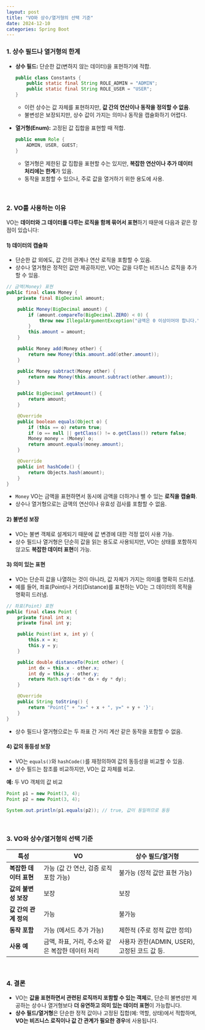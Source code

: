 ```yaml
---
layout: post  
title: "VO와 상수/열거형의 선택 기준"  
date: 2024-12-10  
categories: Spring Boot
---
```


### 1. **상수 필드나 열거형의 한계**
- **상수 필드:** 단순한 값(변하지 않는 데이터)을 표현하기에 적합.
  ```java
  public class Constants {
      public static final String ROLE_ADMIN = "ADMIN";
      public static final String ROLE_USER = "USER";
  }
  ```
  - 이런 상수는 값 자체를 표현하지만, **값 간의 연산이나 동작을 정의할 수 없음**.
  - 불변성은 보장되지만, 상수 값이 가지는 의미나 동작을 캡슐화하기 어렵다.


- **열거형(Enum):** 고정된 값 집합을 표현할 때 적합.
  ```java
  public enum Role {
      ADMIN, USER, GUEST;
  }
  ```
  - 열거형은 제한된 값 집합을 표현할 수는 있지만, **복잡한 연산이나 추가 데이터 처리에는 한계**가 있음.
  - 동작을 포함할 수 있으나, 주로 값을 열거하기 위한 용도에 사용.

<br>

### 2. **VO를 사용하는 이유**
VO는 **데이터와 그 데이터를 다루는 로직을 함께 묶어서 표현**하기 때문에 다음과 같은 장점이 있습니다:

#### 1) **데이터의 캡슐화**
- 단순한 값 외에도, 값 간의 관계나 연산 로직을 포함할 수 있음.
- 상수나 열거형은 정적인 값만 제공하지만, VO는 값을 다루는 비즈니스 로직을 추가할 수 있음.

```java
// 금액(Money) 표현
public final class Money {
    private final BigDecimal amount;

    public Money(BigDecimal amount) {
        if (amount.compareTo(BigDecimal.ZERO) < 0) {
            throw new IllegalArgumentException("금액은 0 이상이어야 합니다.");
        }
        this.amount = amount;
    }

    public Money add(Money other) {
        return new Money(this.amount.add(other.amount));
    }

    public Money subtract(Money other) {
        return new Money(this.amount.subtract(other.amount));
    }

    public BigDecimal getAmount() {
        return amount;
    }

    @Override
    public boolean equals(Object o) {
        if (this == o) return true;
        if (o == null || getClass() != o.getClass()) return false;
        Money money = (Money) o;
        return amount.equals(money.amount);
    }

    @Override
    public int hashCode() {
        return Objects.hash(amount);
    }
}
```
- `Money` VO는 금액을 표현하면서 동시에 금액을 더하거나 뺄 수 있는 **로직을 캡슐화**.
- 상수나 열거형으로는 금액의 연산이나 유효성 검사를 포함할 수 없음.


#### 2) **불변성 보장**
- VO는 불변 객체로 설계되기 때문에 값 변경에 대한 걱정 없이 사용 가능.
- 상수 필드나 열거형은 단순히 값을 읽는 용도로 사용되지만, VO는 상태를 포함하지 않고도 **복잡한 데이터 표현**이 가능.


#### 3) **의미 있는 표현**
- VO는 단순히 값을 나열하는 것이 아니라, 값 자체가 가지는 의미를 명확히 드러냄.
- 예를 들어, 좌표(Point)나 거리(Distance)를 표현하는 VO는 그 데이터의 목적을 명확히 드러냄.

```java
// 좌표(Point) 표현
public final class Point {
    private final int x;
    private final int y;

    public Point(int x, int y) {
        this.x = x;
        this.y = y;
    }

    public double distanceTo(Point other) {
        int dx = this.x - other.x;
        int dy = this.y - other.y;
        return Math.sqrt(dx * dx + dy * dy);
    }

    @Override
    public String toString() {
        return "Point{" + "x=" + x + ", y=" + y + '}';
    }
}
```
- 상수 필드나 열거형으로는 두 좌표 간 거리 계산 같은 동작을 포함할 수 없음.


#### 4) **값의 동등성 보장**
- VO는 `equals()`와 `hashCode()`를 재정의하여 값의 동등성을 비교할 수 있음.
- 상수 필드는 참조를 비교하지만, VO는 값 자체를 비교.

**예:** 두 VO 객체의 값 비교
```java
Point p1 = new Point(3, 4);
Point p2 = new Point(3, 4);

System.out.println(p1.equals(p2)); // true, 값이 동일하므로 동등
```

<br>

### 3. VO와 상수/열거형의 선택 기준

| **특성**                | **VO**                                       | **상수 필드/열거형**                             |
|------------------------|-------------------------------------------|-------------------------------------------|
| **복잡한 데이터 표현**    | 가능 (값 간 연산, 검증 로직 포함 가능)               | 불가능 (정적 값만 표현 가능)                     |
| **값의 불변성 보장**      | 보장                                       | 보장                                       |
| **값 간의 관계 정의**      | 가능                                       | 불가능                                       |
| **동작 포함**            | 가능 (메서드 추가 가능)                          | 제한적 (주로 정적 값만 정의)                     |
| **사용 예**              | 금액, 좌표, 거리, 주소와 같은 복잡한 데이터 처리        | 사용자 권한(ADMIN, USER), 고정된 코드 값 등.       |

<br>

### 4. 결론
- VO는 **값을 표현하면서 관련된 로직까지 포함할 수 있는 객체**로, 단순히 불변성만 제공하는 상수나 열거형보다 **더 유연하고 의미 있는 데이터 표현**이 가능합니다.
- **상수 필드/열거형**은 단순한 정적 값이나 고정된 집합(예: 역할, 상태)에서 적합하며, **VO는 비즈니스 로직이나 값 간 관계가 필요한 경우**에 사용됩니다.